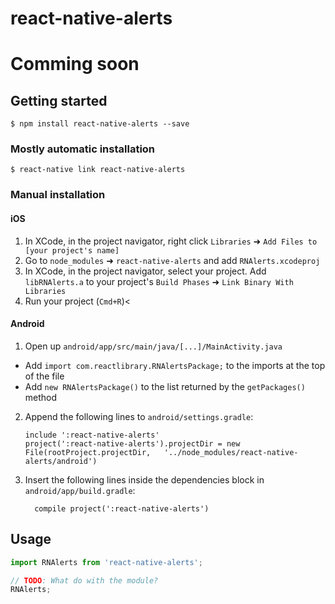 
# react-native-alerts

# Comming soon

## Getting started

`$ npm install react-native-alerts --save`

### Mostly automatic installation

`$ react-native link react-native-alerts`

### Manual installation


#### iOS

1. In XCode, in the project navigator, right click `Libraries` ➜ `Add Files to [your project's name]`
2. Go to `node_modules` ➜ `react-native-alerts` and add `RNAlerts.xcodeproj`
3. In XCode, in the project navigator, select your project. Add `libRNAlerts.a` to your project's `Build Phases` ➜ `Link Binary With Libraries`
4. Run your project (`Cmd+R`)<

#### Android

1. Open up `android/app/src/main/java/[...]/MainActivity.java`
  - Add `import com.reactlibrary.RNAlertsPackage;` to the imports at the top of the file
  - Add `new RNAlertsPackage()` to the list returned by the `getPackages()` method
2. Append the following lines to `android/settings.gradle`:
  	```
  	include ':react-native-alerts'
  	project(':react-native-alerts').projectDir = new File(rootProject.projectDir, 	'../node_modules/react-native-alerts/android')
  	```
3. Insert the following lines inside the dependencies block in `android/app/build.gradle`:
  	```
      compile project(':react-native-alerts')
  	```

## Usage
```javascript
import RNAlerts from 'react-native-alerts';

// TODO: What do with the module?
RNAlerts;
```
  